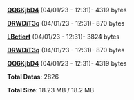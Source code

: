 [**QQ6KjbD4**](/data/QQ6KjbD4.txt) (04/01/23 - 12:31)- 4319 bytes

[**DRWDiT3q**](/data/DRWDiT3q.txt) (04/01/23 - 12:31)- 870 bytes

[**LBctiert**](/data/LBctiert.txt) (04/01/23 - 12:31)- 3824 bytes

[**DRWDiT3q**](/data/DRWDiT3q.txt) (04/01/23 - 12:31)- 870 bytes

[**QQ6KjbD4**](/data/QQ6KjbD4.txt) (04/01/23 - 12:31)- 4319 bytes

**Total Datas**: 2826

**Total Size**: 18.23 MB / 18.2 MB